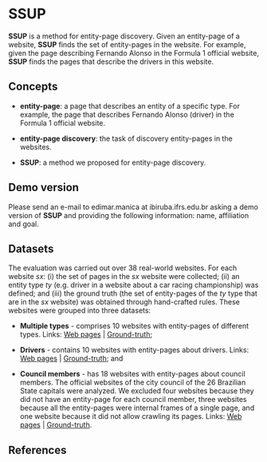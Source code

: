 # SSUP

**SSUP** is a method for entity-page discovery. Given an entity-page of a website, **SSUP** finds the set of entity-pages in the website. For example, given the page describing Fernando Alonso in the Formula 1 official website, **SSUP** finds the pages that describe the drivers in this website. 

## Concepts

- **entity-page**: a page that describes an entity of a specific type. For example, the page that describes Fernando Alonso (driver) in the Formula 1 official website. 

- **entity-page discovery**: the task of discovery entity-pages in the websites.

- **SSUP**: a method we proposed for entity-page discovery.

## Demo version

Please send an e-mail to edimar.manica at ibiruba.ifrs.edu.br asking a demo version of **SSUP** and providing the following information: name, affiliation and goal.

## Datasets

The evaluation was carried out over 38 real-world websites. For each website *sx*: (i) the set of pages in the *sx* website were collected; (ii) an entity type *ty* (e.g. driver in a website about a car racing championship) was defined; and (iii) the ground truth (the set of entity-pages of the *ty* type that are in the *sx* website) was obtained through hand-crafted rules. These websites were grouped into three datasets:

- **Multiple types** - comprises 10 websites with entity-pages of different types. Links: [Web pages](https://mega.nz/#!BQ8QgShZ!TXyvx9Xcph5MlyCPFnhAe5u1jSwAMXTEn2O7zOzZbZg) | [Ground-truth](ground-truth/dataset_m);

- **Drivers** - contains 10 websites with entity-pages about drivers. Links: [Web pages](https://mega.nz/#!hNcCiaxL!RYE-BU03rP1VD3i8Z0ksi0Zvl1qDNkRKYFId_6vVEj4) | [Ground-truth](ground-truth/dataset_d1); and

- **Council members** - has 18 websites with entity-pages about council members. The official websites of the city council of the 26 Brazilian State capitals were analyzed. We excluded four websites because they did not have an entity-page for each council member, three websites because all the entity-pages were internal frames of a single page, and one website because it did not allow crawling its pages. Links: [Web pages](https://mega.nz/#!dAkDRSYY!y12Vvd_M-_kXwRPMaqH5bWAT6wWZ1edS6M2Y0dOGWjk) | [Ground-truth](ground-truth/dataset_c).

## References

